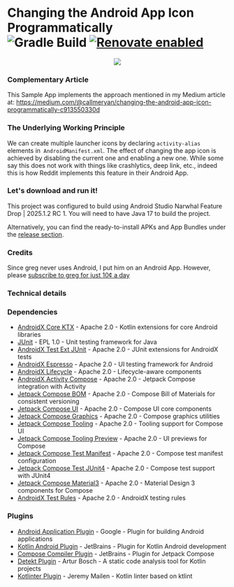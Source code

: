 # Changing the Android App Icon Programmatically <br/>![Gradle Build](https://github.com/ryanw-mobile/XLauncherIcons/actions/workflows/main_build.yml/badge.svg) [![Renovate enabled](https://img.shields.io/badge/renovate-enabled-brightgreen.svg)](https://renovatebot.com/)

<div style="text-align:center"><img src="Screenshot_20230802_212139_framed.png" /></div>

### Complementary Article

This Sample App implements the approach mentioned in my Medium article
at: https://medium.com/@callmeryan/changing-the-android-app-icon-programmatically-c913550330d

### The Underlying Working Principle

We can create multiple launcher icons by declaring `activity-alias` elements
in` AndroidManifest.xml`. The effect of changing the app icon is achieved by disabling the current
one and enabling a new one. While some say this does not work with things like crashlytics, deep
link, etc., indeed this is how Reddit implements this feature in their Android App.

### Let's download and run it!

This project was configured to build using Android Studio Narwhal Feature Drop | 2025.1.2 RC 1. You will need to have
Java 17 to build the project.

Alternatively, you can find the ready-to-install APKs and App Bundles under
the [release section](https://github.com/ryanw-mobile/XLauncherIcons/releases).

### Credits

Since greg never uses Android, I put him on an Android App. However,
please [subscribe to greg for just 10¢ a day](https://x.com/greg16676935420)

### Technical details

### Dependencies

* [AndroidX Core KTX](https://developer.android.com/jetpack/androidx/releases/core) - Apache 2.0 - Kotlin extensions for core Android libraries
* [JUnit](https://junit.org/) - EPL 1.0 - Unit testing framework for Java
* [AndroidX Test Ext JUnit](https://developer.android.com/jetpack/androidx/releases/test) - Apache 2.0 - JUnit extensions for AndroidX tests
* [AndroidX Espresso](https://developer.android.com/training/testing/espresso) - Apache 2.0 - UI testing framework for Android
* [AndroidX Lifecycle](https://developer.android.com/jetpack/androidx/releases/lifecycle) - Apache 2.0 - Lifecycle-aware components
* [AndroidX Activity Compose](https://developer.android.com/jetpack/androidx/releases/activity) - Apache 2.0 - Jetpack Compose integration with Activity
* [Jetpack Compose BOM](https://developer.android.com/jetpack/compose/bom) - Apache 2.0 - Compose Bill of Materials for consistent versioning
* [Jetpack Compose UI](https://developer.android.com/jetpack/compose/ui) - Apache 2.0 - Compose UI core components
* [Jetpack Compose Graphics](https://developer.android.com/jetpack/compose/graphics) - Apache 2.0 - Compose graphics utilities
* [Jetpack Compose Tooling](https://developer.android.com/jetpack/compose/tooling) - Apache 2.0 - Tooling support for Compose UI
* [Jetpack Compose Tooling Preview](https://developer.android.com/jetpack/compose/tooling) - Apache 2.0 - UI previews for Compose
* [Jetpack Compose Test Manifest](https://developer.android.com/jetpack/compose/testing) - Apache 2.0 - Compose test manifest configuration
* [Jetpack Compose Test JUnit4](https://developer.android.com/jetpack/compose/testing) - Apache 2.0 - Compose test support with JUnit4
* [Jetpack Compose Material3](https://developer.android.com/jetpack/compose/material3) - Apache 2.0 - Material Design 3 components for Compose
* [AndroidX Test Rules](https://developer.android.com/jetpack/androidx/releases/test) - Apache 2.0 - AndroidX testing rules

### Plugins

* [Android Application Plugin](https://developer.android.com/studio/build/gradle-plugin-3-0-0-migration) - Google - Plugin for building Android applications
* [Kotlin Android Plugin](https://kotlinlang.org/docs/gradle.html) - JetBrains - Plugin for Kotlin Android development
* [Compose Compiler Plugin](https://developer.android.com/jetpack/compose) - JetBrains - Plugin for Jetpack Compose
* [Detekt Plugin](https://detekt.dev/) - Artur Bosch - A static code analysis tool for Kotlin projects
* [Kotlinter Plugin](https://github.com/jeremymailen/kotlinter-gradle) - Jeremy Mailen - Kotlin linter based on ktlint
